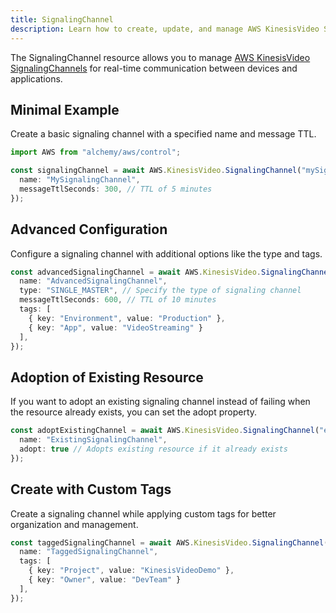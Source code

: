 ```yaml
---
title: SignalingChannel
description: Learn how to create, update, and manage AWS KinesisVideo SignalingChannels using Alchemy Cloud Control.
---
```



The SignalingChannel resource allows you to manage [AWS KinesisVideo SignalingChannels](https://docs.aws.amazon.com/kinesisvideo/latest/userguide/) for real-time communication between devices and applications.

## Minimal Example

Create a basic signaling channel with a specified name and message TTL.

```ts
import AWS from "alchemy/aws/control";

const signalingChannel = await AWS.KinesisVideo.SignalingChannel("mySignalingChannel", {
  name: "MySignalingChannel",
  messageTtlSeconds: 300, // TTL of 5 minutes
});
```

## Advanced Configuration

Configure a signaling channel with additional options like the type and tags.

```ts
const advancedSignalingChannel = await AWS.KinesisVideo.SignalingChannel("advancedChannel", {
  name: "AdvancedSignalingChannel",
  type: "SINGLE_MASTER", // Specify the type of signaling channel
  messageTtlSeconds: 600, // TTL of 10 minutes
  tags: [
    { key: "Environment", value: "Production" },
    { key: "App", value: "VideoStreaming" }
  ],
});
```

## Adoption of Existing Resource

If you want to adopt an existing signaling channel instead of failing when the resource already exists, you can set the adopt property.

```ts
const adoptExistingChannel = await AWS.KinesisVideo.SignalingChannel("existingChannel", {
  name: "ExistingSignalingChannel",
  adopt: true // Adopts existing resource if it already exists
});
```

## Create with Custom Tags

Create a signaling channel while applying custom tags for better organization and management.

```ts
const taggedSignalingChannel = await AWS.KinesisVideo.SignalingChannel("taggedChannel", {
  name: "TaggedSignalingChannel",
  tags: [
    { key: "Project", value: "KinesisVideoDemo" },
    { key: "Owner", value: "DevTeam" }
  ],
});
```
